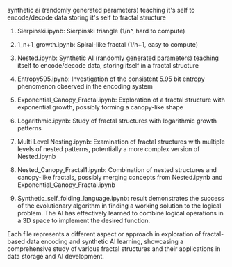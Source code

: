 synthetic ai (randomly generated parameters)
teaching it's self to encode/decode data
storing it's self to fractal structure



1. Sierpinski.ipynb:
   Sierpinski triangle (1/n^, hard to compute)

2. 1_n+1_growth.ipynb:
   Spiral-like fractal (1/n+1, easy to compute)

3. Nested.ipynb:
   Synthetic AI (randomly generated parameters) teaching itself to encode/decode data, storing itself in a fractal structure

4. Entropy595.ipynb:
   Investigation of the consistent 5.95 bit entropy phenomenon observed in the encoding system

5. Exponential_Canopy_Fractal.ipynb:
   Exploration of a fractal structure with exponential growth, possibly forming a canopy-like shape

6. Logarithmic.ipynb:
   Study of fractal structures with logarithmic growth patterns

7. Multi Level Nesting.ipynb:
   Examination of fractal structures with multiple levels of nested patterns, potentially a more complex version of Nested.ipynb

8. Nested_Canopy_Fractal1.ipynb:
   Combination of nested structures and canopy-like fractals, possibly merging concepts from Nested.ipynb and Exponential_Canopy_Fractal.ipynb

9. Synthetic_self_folding_language.ipynb:
   result demonstrates the success of the evolutionary algorithm in finding a working solution to the logical problem. The AI has effectively learned to combine logical operations in a 3D space to implement the desired function.

Each file represents a different aspect or approach in exploration of fractal-based data encoding and synthetic AI learning, showcasing a comprehensive study of various fractal structures and their applications in data storage and AI development.
